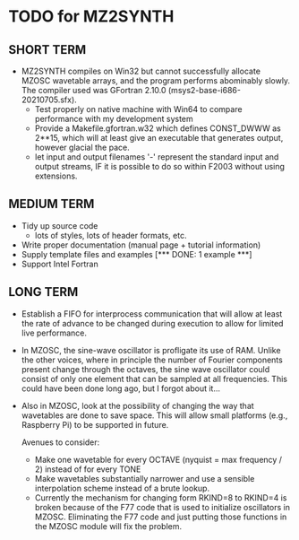 # TODO for MZ2SYNTH

## SHORT TERM
- MZ2SYNTH compiles on Win32 but cannot successfully allocate MZOSC wavetable arrays, and the
  program performs abominably slowly.  The compiler used was GFortran 2.10.0 (msys2-base-i686-20210705.sfx).  
  - Test properly on native machine with Win64 to compare performance with my development system
  - Provide a Makefile.gfortran.w32 which defines CONST_DWWW as 2**15, which will at least give an executable
    that generates output, however glacial the pace.
  - let input and output filenames '-' represent the standard input and output streams, IF it is possible to
    do so within F2003 without using extensions.

## MEDIUM TERM
- Tidy up source code
  - lots of styles, lots of header formats, etc.
- Write proper documentation (manual page + tutorial information)
- Supply template files and examples [*** DONE: 1 example ***]
- Support Intel Fortran

## LONG TERM
- Establish a FIFO for interprocess communication that will allow at least the
  rate of advance to be changed during execution to allow for limited live
  performance.
- In MZOSC, the sine-wave oscillator is profligate its use of RAM.  Unlike the other voices,
  where in principle the number of Fourier components present change through the octaves,
  the sine wave oscillator could consist of only one element that can be sampled at all
  frequencies.  This could have been done long ago, but I forgot about it...
- Also in MZOSC, look at the possibility of changing the way that wavetables are done to save space.
  This will allow small platforms (e.g., Raspberry Pi) to be supported in future.
  
  Avenues to consider:
  - Make one wavetable for every OCTAVE (nyquist = max frequency / 2) instead of for every TONE
  - Make wavetables substantially narrower and use a sensible interpolation scheme instead of a
    brute lookup.
  - Currently the mechanism for changing form RKIND=8 to RKIND=4 is broken because of the F77 code
    that is used to initialize oscillators in MZOSC.  Eliminating the F77 code and just putting those
    functions in the MZOSC module will fix the problem.
